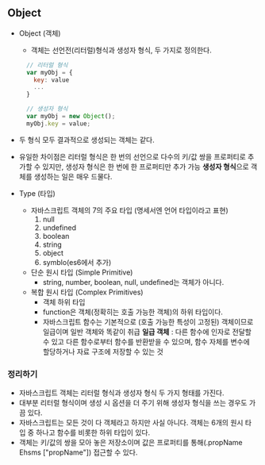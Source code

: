 ## Object

- Object (객체)

  - 객체는 선언전(리터럴)형식과 생성자 형식, 두 가지로 정의한다.

  ```Javascript
    // 리터럴 형식
    var myObj = {
      key: value
      ...
    }

    // 생성자 형식
    var myObj = new Object();
    myObj.key = value;

  ```

- 두 형식 모두 결과적으로 생성되는 객체는 같다.
- 유일한 차이점은 리터럴 형식은 한 번의 선언으로 다수의 키/값 쌍을 프로퍼티로 추가할 수 있지만, 생성자 형식은 한 번에 한 프로퍼티만 추가 가능
  **생성자 형식**으로 객체를 생성하는 일은 매우 드물다.

- Type (타입)
  - 자바스크립트 객체의 7의 주요 타입 (명세서엔 언어 타입이라고 표현)
    1. null
    2. undefined
    3. boolean
    4. string
    5. object
    6. symblo(es6에서 추가)
  - 단순 원시 타입 (Simple Primitive)
    - string, number, boolean, null, undefined는 객체가 아니다.
  - 복합 원시 타입 (Complex Primitives)
    - 객체 하위 타입
    - function은 객체(정확히는 호출 가능한 객체)의 하위 타입이다.
    - 자바스크립트 함수는 기본적으로 (호출 가능한 특성이 고정된) 객체이므로 일급이며 일반 객체와 똑같이 취급
      **일급 객체** : 다른 함수에 인자로 전달할 수 있고 다른 함수로부터 함수를 반환받을 수 있으며, 함수 자체를 변수에 할당하거나 자료 구조에 저장할 수 있는 것

### 정리하기

- 자바스크립트 객체는 리터럴 형식과 생성자 형식 두 가지 형태를 가진다.
- 대부분 리터럴 형식이며 생성 시 옵션을 더 주기 위해 생성자 형식을 쓰는 경우도 가끔 있다.
- 자바스크립트는 모든 것이 다 객체라고 하지만 사실 아니다. 객체는 6개의 원시 타입 중 하나고 함수를 비롯한 하위 타입이 있다.
- 객체는 키/값의 쌍을 모아 놓은 저장소이며 값은 프로퍼티를 통해(.propName Ehsms ["propName"]) 접근할 수 있다.
